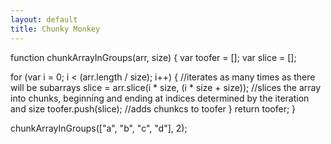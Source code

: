 ```yaml
---
layout: default
title: Chunky Monkey
---
```

function chunkArrayInGroups(arr, size) {
  var toofer = [];
  var slice = [];
  
  for (var i = 0; i < (arr.length / size); i++) { //iterates as many times as there will be subarrays
    slice = arr.slice(i * size, (i * size + size)); //slices the array into chunks, beginning and ending at indices determined by the iteration and size
    toofer.push(slice); //adds chunkcs to toofer
  }
  return toofer;
}

chunkArrayInGroups(["a", "b", "c", "d"], 2);
